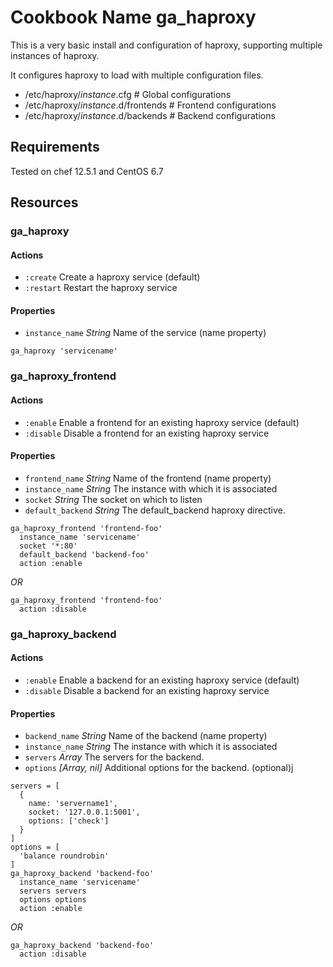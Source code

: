 Cookbook Name ga_haproxy
=========

This is a very basic install and configuration of haproxy, supporting multiple instances of haproxy.

It configures haproxy to load with multiple configuration files.
* /etc/haproxy/_instance_.cfg          # Global configurations
* /etc/haproxy/_instance_.d/frontends  # Frontend configurations
* /etc/haproxy/_instance_.d/backends   # Backend configurations

Requirements
------------

Tested on chef 12.5.1 and CentOS 6.7

Resources
---------
### ga_haproxy
#### Actions
* `:create` Create a haproxy service (default)
* `:restart` Restart the haproxy service

#### Properties
* `instance_name` _String_ Name of the service (name property)

```
ga_haproxy 'servicename'
```

### ga_haproxy_frontend
#### Actions
* `:enable` Enable a frontend for an existing haproxy service (default)
* `:disable` Disable a frontend for an existing haproxy service

#### Properties
* `frontend_name` _String_ Name of the frontend (name property)
* `instance_name` _String_ The instance with which it is associated
* `socket` _String_ The socket on which to listen
* `default_backend` _String_ The default_backend haproxy directive.

```
ga_haproxy_frontend 'frontend-foo'
  instance_name 'servicename'
  socket '*:80'
  default_backend 'backend-foo'
  action :enable
```
*OR*
```
ga_haproxy_frontend 'frontend-foo'
  action :disable
```

### ga_haproxy_backend
#### Actions
* `:enable` Enable a backend for an existing haproxy service (default)
* `:disable` Disable a backend for an existing haproxy service

#### Properties
* `backend_name` _String_ Name of the backend (name property)
* `instance_name` _String_ The instance with which it is associated
* `servers` _Array_ The servers for the backend.
* `options` _[Array, nil]_ Additional options for the backend. (optional)j

```
servers = [
  { 
    name: 'servername1',
    socket: '127.0.0.1:5001',
    options: ['check']
  }
]
options = [
  'balance roundrobin'
]
ga_haproxy_backend 'backend-foo'
  instance_name 'servicename'
  servers servers
  options options
  action :enable
```
*OR*
```
ga_haproxy_backend 'backend-foo'
  action :disable
```
